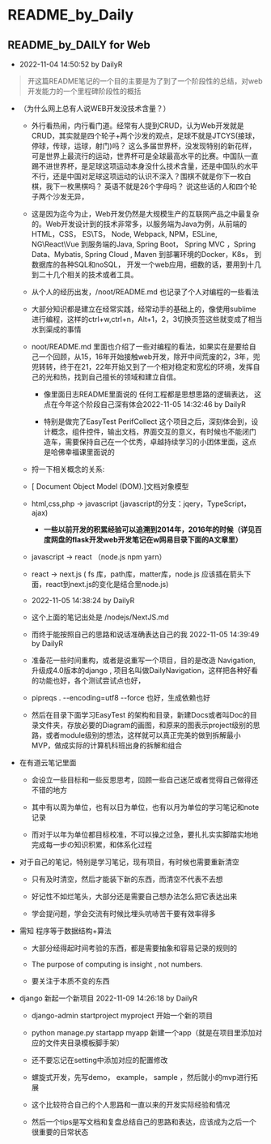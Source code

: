 # README_by_Daily

## README_by_DAILY  for Web

- 2022-11-04 14:50:52 by DailyR

> 开这篇README笔记的一个目的主要是为了到了一个阶段性的总结，对web开发能力的一个里程碑阶段性的概括

-  （为什么网上总有人说WEB开发没技术含量？）
	
	- 外行看热闹，内行看门道。经常有人提到CRUD，认为Web开发就是CRUD，其实就是四个轮子+两个沙发的观点，足球不就是JTCYS(接球，停球，传球，运球，射门)吗？ 这么多届世界杯，没发现特别的新花样，可是世界上最流行的运动，世界杯可是全球最高水平的比赛。中国队一直踢不进世界杯，是足球这项运动本身没什么技术含量，还是中国队的水平不行，还是中国对足球这项运动的认识不深入？围棋不就是你下一枚白棋，我下一枚黑棋吗？ 英语不就是26个字母吗？  说这些话的人和四个轮子两个沙发无异，
	- 这是因为迄今为止，Web开发仍然是大规模生产的互联网产品之中最复杂的。Web开发设计到的技术非常多，以服务端为Java为例，从前端的HTML，CSS， ES\TS， Node, Webpack, NPM，ESLine, NG\React\Vue 到服务端的Java, Spring Boot， Spring MVC ，Spring Data、Mybatis, Spring Cloud , Maven 到部署环境的Docker，K8s， 到数据库的各种SQL和noSQL， 开发一个web应用，细数的话，要用到十几到二十几个相关的技术或者工具。
	- 从个人的经历出发，/noot/README.md 也记录了个人对编程的一些看法

	- 大部分知识都是建立在经常实践，经常动手的基础上的，像使用sublime进行编程，这样的ctrl+w,ctrl+n，Alt+1，2，3切换页签这些就变成了相当水到渠成的事情

	- noot/README.md 里面也介绍了一些对编程的看法，如果实在是要给自己一个回顾，从15，16年开始接触web开发，除开中间荒废的2，3年，兜兜转转，终于在21，22年开始又到了一个相对稳定和宽松的环境，发挥自己的光和热，找到自己擅长的领域和建立自信。

		- 像里面日志README里面说的 任何工程都是思想思路的逻辑表达， 这点在今年这个阶段自己深有体会2022-11-05 14:32:46 by DailyR

		- 特别是做完了EasyTest PerifCollect 这个项目之后，深刻体会到，设计概念，组件控件，输出文档，界面交互的意义，有时候也不能闭门造车，需要保持自己在一个优秀，卓越持续学习的小团体里面，这点是哈佛幸福课里面说的

	- 捋一下相关概念的关系:

	- [ Document Object Model (DOM).]文档对象模型

	- html,css,php -> javascript     (javascript的分支：jqery，TypeScript，ajax)

		- __一些以前开发的积累经验可以追溯到2014年，2016年的时候（详见百度网盘的flask开发web开发笔记在w网易目录下面的A文章里）__

	- javascript -> react （node.js npm yarn）

	- react -> next.js  ( fs 库，path库，matter库，node.js 应该插在箭头下面，react到next.js的变化是结合里node.js)

	- 2022-11-05 14:38:24 by DailyR

	- 这个上面的笔记出处是 /nodejs/NextJS.md 

	- 而终于能按照自己的思路和说话准确表达自己的我 2022-11-05 14:39:49 by DailyR

	- 准备花一些时间重构，或者是说重写一个项目，目的是改造 Navigation, 升级成4.0版本的django , 项目名叫做DailyNavigation，这样把各种好看的功能也好，各个测试尝试点也好，

	- pipreqs . --encoding=utf8 --force 也好，生成依赖也好

	- 然后在目录下面学习EasyTest 的架构和目录，新建Docs或者叫Doc的目录文件夹，存放必要的Diagram的画图，和原来的图表示project级别的思路，或者module级别的想法，这样就可以真正完美的做到拆解最小MVP，做成实际的计算机科班出身的拆解和组合


- 在有道云笔记里面

	- 会设立一些目标和一些反思思考，回顾一些自己迷茫或者觉得自己做得还不错的地方

	- 其中有以周为单位，也有以日为单位，也有以月为单位的学习笔记和note记录

	- 而对于以年为单位都目标校准，不可以操之过急，要扎扎实实脚踏实地地完成每一步の知识积累，和体系化过程


- 对于自己的笔记，特别是学习笔记，现有项目，有时候也需要重新清空

	- 只有及时清空，然后才能装下新的东西，而清空不代表不去想

	- 好记性不如烂笔头，大部分还是需要自己想办法怎么把它表达出来

	- 学会提问题，学会交流有时候比埋头吭哧苦干要有效率得多


- 需知 程序等于数据结构+算法

	- 大部分经得起时间考验的东西，都是需要抽象和容易记录的规则的

	- The purpose of computing is insight , not numbers.

	- 要关注于本质不变的东西


- django 新起一个新项目  2022-11-09 14:26:18 by DailyR

	- django-admin startproject myproject 开始一个新的项目

	- python manage.py startapp myapp 新建一个app（就是在项目里添加对应的文件夹目录模板脚手架）

	- 还不要忘记在setting中添加对应的配置修改

	- 螺旋式开发，先写demo， example， sample ，然后就小的mvp进行拓展

	- 这个比较符合自己的个人思路和一直以来的开发实际经验和情况

	- 然后一个tips是写文档和复盘总结自己的思路和表达，应该成为之后一个很重要的日常状态